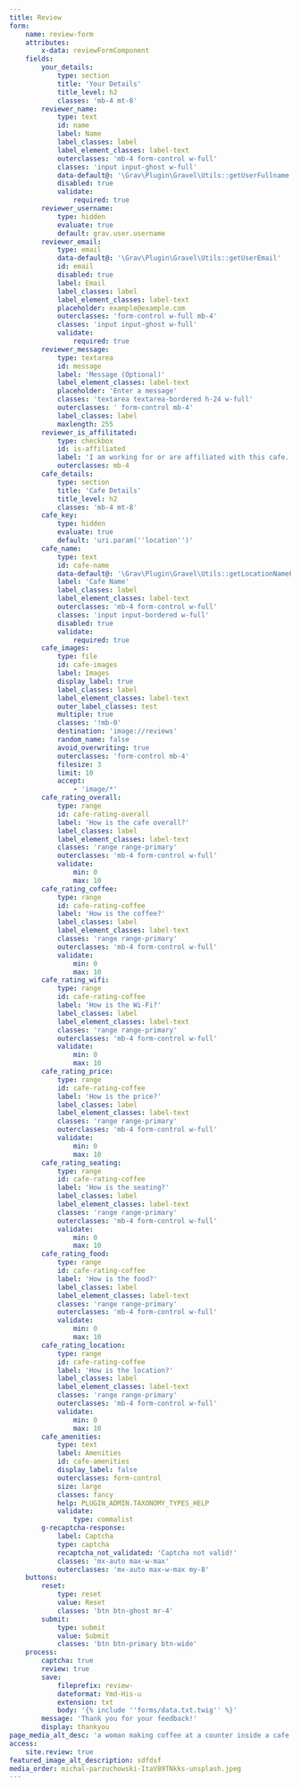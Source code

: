 ```yaml
---
title: Review
form:
    name: review-form
    attributes:
        x-data: reviewFormComponent
    fields:
        your_details:
            type: section
            title: 'Your Details'
            title_level: h2
            classes: 'mb-4 mt-8'
        reviewer_name:
            type: text
            id: name
            label: Name
            label_classes: label
            label_element_classes: label-text
            outerclasses: 'mb-4 form-control w-full'
            classes: 'input input-ghost w-full'
            data-default@: '\Grav\Plugin\Gravel\Utils::getUserFullname'
            disabled: true
            validate:
                required: true
        reviewer_username:
            type: hidden
            evaluate: true
            default: grav.user.username
        reviewer_email:
            type: email
            data-default@: '\Grav\Plugin\Gravel\Utils::getUserEmail'
            id: email
            disabled: true
            label: Email
            label_classes: label
            label_element_classes: label-text
            placeholder: example@example.com
            outerclasses: 'form-control w-full mb-4'
            classes: 'input input-ghost w-full'
            validate:
                required: true
        reviewer_message:
            type: textarea
            id: message
            label: 'Message (Optional)'
            label_element_classes: label-text
            placeholder: 'Enter a message'
            classes: 'textarea textarea-bordered h-24 w-full'
            outerclasses: ' form-control mb-4'
            label_classes: label
            maxlength: 255
        reviewer_is_affilitated:
            type: checkbox
            id: is-affiliated
            label: 'I am working for or are affiliated with this cafe.'
            outerclasses: mb-4
        cafe_details:
            type: section
            title: 'Cafe Details'
            title_level: h2
            classes: 'mb-4 mt-8'
        cafe_key:
            type: hidden
            evaluate: true
            default: 'uri.param(''location'')'
        cafe_name:
            type: text
            id: cafe-name
            data-default@: '\Grav\Plugin\Gravel\Utils::getLocationNameFromUri'
            label: 'Cafe Name'
            label_classes: label
            label_element_classes: label-text
            outerclasses: 'mb-4 form-control w-full'
            classes: 'input input-bordered w-full'
            disabled: true
            validate:
                required: true
        cafe_images:
            type: file
            id: cafe-images
            label: Images
            display_label: true
            label_classes: label
            label_element_classes: label-text
            outer_label_classes: test
            multiple: true
            classes: '!mb-0'
            destination: 'image://reviews'
            random_name: false
            avoid_overwriting: true
            outerclasses: 'form-control mb-4'
            filesize: 3
            limit: 10
            accept:
                - 'image/*'
        cafe_rating_overall:
            type: range
            id: cafe-rating-overall
            label: 'How is the cafe overall?'
            label_classes: label
            label_element_classes: label-text
            classes: 'range range-primary'
            outerclasses: 'mb-4 form-control w-full'
            validate:
                min: 0
                max: 10
        cafe_rating_coffee:
            type: range
            id: cafe-rating-coffee
            label: 'How is the coffee?'
            label_classes: label
            label_element_classes: label-text
            classes: 'range range-primary'
            outerclasses: 'mb-4 form-control w-full'
            validate:
                min: 0
                max: 10
        cafe_rating_wifi:
            type: range
            id: cafe-rating-coffee
            label: 'How is the Wi-Fi?'
            label_classes: label
            label_element_classes: label-text
            classes: 'range range-primary'
            outerclasses: 'mb-4 form-control w-full'
            validate:
                min: 0
                max: 10
        cafe_rating_price:
            type: range
            id: cafe-rating-coffee
            label: 'How is the price?'
            label_classes: label
            label_element_classes: label-text
            classes: 'range range-primary'
            outerclasses: 'mb-4 form-control w-full'
            validate:
                min: 0
                max: 10
        cafe_rating_seating:
            type: range
            id: cafe-rating-coffee
            label: 'How is the seating?'
            label_classes: label
            label_element_classes: label-text
            classes: 'range range-primary'
            outerclasses: 'mb-4 form-control w-full'
            validate:
                min: 0
                max: 10
        cafe_rating_food:
            type: range
            id: cafe-rating-coffee
            label: 'How is the food?'
            label_classes: label
            label_element_classes: label-text
            classes: 'range range-primary'
            outerclasses: 'mb-4 form-control w-full'
            validate:
                min: 0
                max: 10
        cafe_rating_location:
            type: range
            id: cafe-rating-coffee
            label: 'How is the location?'
            label_classes: label
            label_element_classes: label-text
            classes: 'range range-primary'
            outerclasses: 'mb-4 form-control w-full'
            validate:
                min: 0
                max: 10
        cafe_amenities:
            type: text
            label: Amenities
            id: cafe-amenities
            display_label: false
            outerclasses: form-control
            size: large
            classes: fancy
            help: PLUGIN_ADMIN.TAXONOMY_TYPES_HELP
            validate:
                type: commalist
        g-recaptcha-response:
            label: Captcha
            type: captcha
            recaptcha_not_validated: 'Captcha not valid!'
            classes: 'mx-auto max-w-max'
            outerclasses: 'mx-auto max-w-max my-8'
    buttons:
        reset:
            type: reset
            value: Reset
            classes: 'btn btn-ghost mr-4'
        submit:
            type: submit
            value: Submit
            classes: 'btn btn-primary btn-wide'
    process:
        captcha: true
        review: true
        save:
            fileprefix: review-
            dateformat: Ymd-His-u
            extension: txt
            body: '{% include ''forms/data.txt.twig'' %}'
        message: 'Thank you for your feedback!'
        display: thankyou
page_media_alt_desc: 'a woman making coffee at a counter inside a cafe'
access:
    site.review: true
featured_image_alt_description: sdfdsf
media_order: michal-parzuchowski-ItaV89TNkks-unsplash.jpeg
---
```


